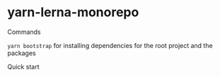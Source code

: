 # yarn-lerna-monorepo

Commands

`yarn bootstrap` for installing dependencies for the root project and the packages

Quick start
